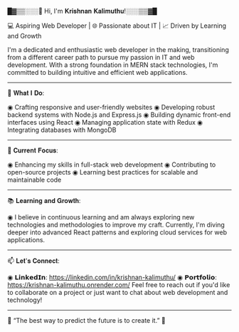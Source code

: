
█▓▒▒░░░👋 Hi, I'm 𝐊𝐫𝐢𝐬𝐡𝐧𝐚𝐧 𝐊𝐚𝐥𝐢𝐦𝐮𝐭𝐡𝐮!░░░▒▒▓█

💻 Aspiring Web Developer | 🌐 Passionate about IT | 📈 Driven by Learning and Growth

I'm a dedicated and enthusiastic web developer in the making, transitioning from a different career path to pursue my passion in IT and web development. With a strong foundation in MERN stack technologies, I'm committed to building intuitive and efficient web applications.
______________________________________________________________________________________________________________________________________________________________________________________________________

🚀 𝐖𝐡𝐚𝐭 𝐈 𝐃𝐨:

◉ Crafting responsive and user-friendly websites
◉ Developing robust backend systems with Node.js and Express.js
◉ Building dynamic front-end interfaces using React
◉ Managing application state with Redux
◉ Integrating databases with MongoDB
______________________________________________________________________________________________________________________________________________________________________________________________________
🌟 𝐂𝐮𝐫𝐫𝐞𝐧𝐭 𝐅𝐨𝐜𝐮𝐬:

◉ Enhancing my skills in full-stack web development
◉ Contributing to open-source projects
◉ Learning best practices for scalable and maintainable code
______________________________________________________________________________________________________________________________________________________________________________________________________
📚 𝐋𝐞𝐚𝐫𝐧𝐢𝐧𝐠 𝐚𝐧𝐝 𝐆𝐫𝐨𝐰𝐭𝐡:

◉ I believe in continuous learning and am always exploring new technologies and methodologies to improve my craft. Currently, I'm diving deeper into advanced React patterns and exploring cloud services for web applications.
______________________________________________________________________________________________________________________________________________________________________________________________________
📫 𝐋𝐞𝐭'𝐬 𝐂𝐨𝐧𝐧𝐞𝐜𝐭:

◉ 𝗟𝗶𝗻𝗸𝗲𝗱𝗜𝗻: https://linkedin.com/in/krishnan-kalimuthu/
◉ 𝗣𝗼𝗿𝘁𝗳𝗼𝗹𝗶𝗼: https://krishnan-kalimuthu.onrender.com/
Feel free to reach out if you'd like to collaborate on a project or just want to chat about web development and technology!
______________________________________________________________________________________________________________________________________________________________________________________________________

🌟 “The best way to predict the future is to create it.” 🌟
